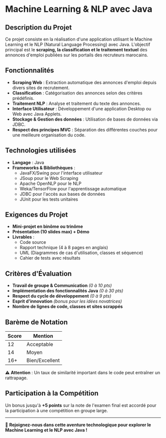 # Machine Learning & NLP avec Java

## Description du Projet
Ce projet consiste en la réalisation d'une application utilisant le Machine Learning et le NLP (Natural Language Processing) avec Java. L'objectif principal est le **scraping, la classification et le traitement textuel** des annonces d'emploi publiées sur les portails des recruteurs marocains.

## Fonctionnalités
- **Scraping Web** : Extraction automatique des annonces d'emploi depuis divers sites de recrutement.
- **Classification** : Catégorisation des annonces selon des critères prédéfinis.
- **Traitement NLP** : Analyse et traitement du texte des annonces.
- **Interface Utilisateur** : Développement d'une application Desktop ou Web avec Java Applets.
- **Stockage & Gestion des données** : Utilisation de bases de données via JDBC.
- **Respect des principes MVC** : Séparation des différentes couches pour une meilleure organisation du code.

## Technologies utilisées
- **Langage** : Java
- **Frameworks & Bibliothèques** :
  - JavaFX/Swing pour l'interface utilisateur
  - JSoup pour le Web Scraping
  - Apache OpenNLP pour le NLP
  - Weka/TensorFlow pour l'apprentissage automatique
  - JDBC pour l'accès aux bases de données
  - JUnit pour les tests unitaires
  
## Exigences du Projet
- **Mini-projet en binôme ou trinôme**
- **Présentation (10 slides max) + Démo**
- **Livrables** :
  - Code source
  - Rapport technique (4 à 8 pages en anglais)
  - UML (Diagrammes de cas d'utilisation, classes et séquence)
  - Cahier de tests avec résultats

## Critères d'Évaluation
- **Travail de groupe & Communication** *(0 à 10 pts)*
- **Implémentation des fonctionnalités Java** *(0 à 30 pts)*
- **Respect du cycle de développement** *(0 à 9 pts)*
- **Esprit d'innovation** *(bonus pour les idées novatrices)*
- **Nombre de lignes de code, classes et sites scrappés**

## Barème de Notation
| Score | Mention |
|--------|-----------|
| 12 | Acceptable |
| 14 | Moyen |
| 16+ | Bien/Excellent |

⚠ **Attention** : Un taux de similarité important dans le code peut entraîner un rattrapage.

## Participation à la Compétition
Un bonus jusqu'à **+5 points** sur la note de l'examen final est accordé pour la participation à une compétition en groupe large.

---
🚀 **Rejoignez-nous dans cette aventure technologique pour explorer le Machine Learning et le NLP avec Java !**
